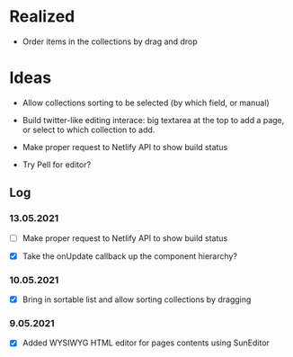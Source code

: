 # Realized

- Order items in the collections by drag and drop

# Ideas

- Allow collections sorting to be selected (by which field, or manual)

- Build twitter-like editing interace: big textarea at the top to add a page,
or select to which collection to add.

- Make proper request to Netlify API to show build status

- Try Pell for editor?

## Log

### 13.05.2021

- [ ] Make proper request to Netlify API to show build status

- [x] Take the onUpdate callback up the component hierarchy?

### 10.05.2021

- [x] Bring in sortable list and allow sorting collections by dragging

### 9.05.2021

- [x] Added WYSIWYG HTML editor for pages contents using SunEditor
